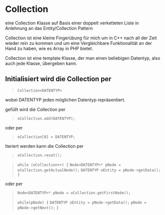 Collection
==========
eine Collection Klasse auf Basis einer doppelt verketteten Liste in Anlehnung an das Entity/Collection Pattern


Collection ist eine kleine Fingerübung für mich um in C++ nach all der Zeit wieder rein zu kommen und um eine Vergleichbare Funktionalität an der Hand zu haben, wie es Array in PHP bietet.

Collection ist eine template Klasse, der man einen beliebigen Datentyp, also auch jede Klasse, übergeben kann.

Initialisiert wird die Collection per
-------------------------------------

>`Collection<DATENTYP>`

wobei DATENTYP jeden möglichen Datentyp repräsentiert.

gefüllt wird die Collection per

>`oCollection.add(DATENTYP);`

oder per

>`oCollection[0] = DATENTYP;`

Iteriert werden kann die Collection per

>`oCollection.reset();`

>`while (oCollection++) {`
>`Node<DATENTYP>* pNode = oCollection.getActualNode();`
>`DATENTYP oEntity = pNode->getData();`
>`}`

oder per

>`Node<DATENTYP>* pNode = oCollection.getFirstNode();`
>
>`while(pNode) {`
>`DATENTYP oEntity = pNode->getData();`
>`pNode = pNode->getNext();`
>`}`
